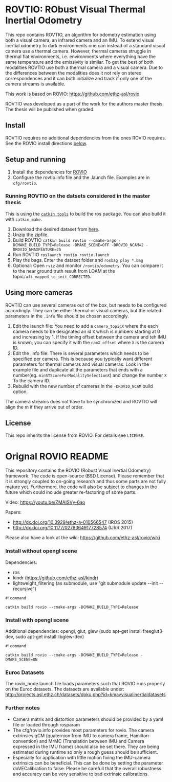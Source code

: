 # ROVTIO: RObust Visual Thermal Inertial Odometry #

This repo contains ROVTIO, an algorithm for odometry estimation using both a visual camera, an infrared camera and an IMU. 
To extend visual inertial odometry to dark environments one can instead of a standard visual camera use a thermal camera. However, thermal cameras struggle in thermal flat environments, i.e. environments where everything have the same temperature and the emissivity is similar. To get the best of both modalities ROVTIO use both a thermal camera and a visual camera. 
Due to the differences between the modalities does it not rely on stereo correspondences and it can both initialize and track if only one of the camera streams is available.


This work is based on ROVIO: https://github.com/ethz-asl/rovio

ROVTIO was developed as a part of the work for the authors master thesis. The thesis will be published when graded.

## Install

ROVTIO requires no additional dependencies from the ones ROVIO requires. See the ROVIO install directions [below](#install-without-opengl-scene).

## Setup and running
 
1. Install the dependencies for [ROVIO](#install-without-opengl-scene)
2. Configure the rovtio.info file and the .launch file. Examples are in `cfg/rovtio`.

### Running ROVTIO on the datsets considered in the master thesis

This is using the [`catkin tools`](https://catkin-tools.readthedocs.io/en/latest/index.html) to build the ros package. You can also build it with `catkin_make`.

1. Download the desired dataset from [here](https://to.be.done).
2. Unzip the zipfile.
2. Build ROVTIO `catkin build rovtio --cmake-args -DCMAKE_BUILD_TYPE=Release -DMAKE_SCENE=OFF -DROVIO_NCAM=2 -DROVIO_NMAXFEATURE=25`
4. Run ROVTIO `roslaunch rovtio rovtio.launch`
5. Play the bags. Enter the dataset folder and `rosbag play *.bag`
6. Optional: Open `rviz` and monitor `/rovtio/odometry`. You can compare it to the near ground truth result from LOAM at the topic`/aft_mapped_to_init_CORRECTED`.

## Using more cameras

ROVTIO can use several cameras out of the box, but needs to be configured accordingly. They can be either thermal or visual cameras, but the related parameters in the `.info` file should be chosen accordingly.

1. Edit the launch file: You need to add a `camera_topicX` where the each camera needs to be designated an id `X` which is numbers starting at 0 and increasing by 1. If the timing offset between the camera and teh IMU is known, you can specify it with the `camX_offset` where `X` is the camera ID.
2. Edit the .info file: There is several parameters which needs to be specified per camera. This is because you typically want different parameters for thermal cameras and visual cameras. Look in the example file and duplicate all the parameters that ends with a number(eg. `minSTScoreForModalitySelectionX`) and change the number `X` To the camera ID.
3. Rebuild with the new number of cameras in the `-DROVIO_NCAM` build option.

The camera streams does not have to be synchronized and ROVTIO will align the m if they arrive out of order.

## License

This repo inherits the license from ROVIO. For details see `LICENSE`.

# Orignal ROVIO README #

This repository contains the ROVIO (Robust Visual Inertial Odometry) framework. The code is open-source (BSD License). Please remember that it is strongly coupled to on-going research and thus some parts are not fully mature yet. Furthermore, the code will also be subject to changes in the future which could include greater re-factoring of some parts.

Video: https://youtu.be/ZMAISVy-6ao

Papers:
* http://dx.doi.org/10.3929/ethz-a-010566547 (IROS 2015)
* http://dx.doi.org/10.1177/0278364917728574 (IJRR 2017)

Please also have a look at the wiki: https://github.com/ethz-asl/rovio/wiki

### Install without opengl scene ###
Dependencies:
* ros
* kindr (https://github.com/ethz-asl/kindr)
* lightweight_filtering (as submodule, use "git submodule update --init --recursive")

```
#!command

catkin build rovio --cmake-args -DCMAKE_BUILD_TYPE=Release
```

### Install with opengl scene ###
Additional dependencies: opengl, glut, glew (sudo apt-get install freeglut3-dev, sudo apt-get install libglew-dev)
```
#!command

catkin build rovio --cmake-args -DCMAKE_BUILD_TYPE=Release -DMAKE_SCENE=ON
```

### Euroc Datasets ###
The rovio_node.launch file loads parameters such that ROVIO runs properly on the Euroc datasets. The datasets are available under:
http://projects.asl.ethz.ch/datasets/doku.php?id=kmavvisualinertialdatasets

### Further notes ###
* Camera matrix and distortion parameters should be provided by a yaml file or loaded through rosparam
* The cfg/rovio.info provides most parameters for rovio. The camera extrinsics qCM (quaternion from IMU to camera frame, Hamilton-convention) and MrMC (Translation between IMU and Camera expressed in the IMU frame) should also be set there. They are being estimated during runtime so only a rough guess should be sufficient.
* Especially for application with little motion fixing the IMU-camera extrinsics can be beneficial. This can be done by setting the parameter doVECalibration to false. Please be carefull that the overall robustness and accuracy can be very sensitive to bad extrinsic calibrations.
